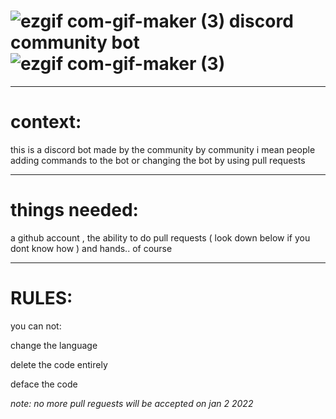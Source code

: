 # ![ezgif com-gif-maker (3)](https://user-images.githubusercontent.com/90879002/143209127-8473102b-8c34-46d6-a8b6-b8195492efe7.gif) discord community bot ![ezgif com-gif-maker (3)](https://user-images.githubusercontent.com/90879002/143209139-1c1ab263-989d-4da3-8bc6-2a14b48df6e6.gif)


-----------------------------------


# context:

this is a discord bot made by the community by community i mean people adding commands to the bot or changing the bot by using pull requests

_____________________

# things needed:

a github account , the ability to do pull requests ( look down below if you dont know how ) and hands.. of course

_________________________

# RULES: 

you can not:

change the language 

delete the code entirely 

deface the code 






_note: no more pull reguests will be accepted on jan 2 2022_



